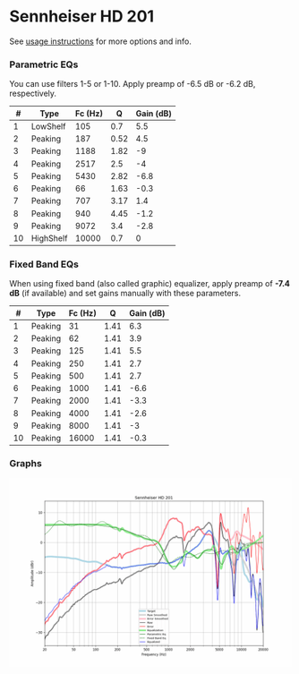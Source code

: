 # Sennheiser HD 201
See [usage instructions](https://github.com/jaakkopasanen/AutoEq#usage) for more options and info.

### Parametric EQs
You can use filters 1-5 or 1-10. Apply preamp of -6.5 dB or -6.2 dB, respectively.

|   # | Type      |   Fc (Hz) |    Q |   Gain (dB) |
|-----|-----------|-----------|------|-------------|
|   1 | LowShelf  |       105 | 0.7  |         5.5 |
|   2 | Peaking   |       187 | 0.52 |         4.5 |
|   3 | Peaking   |      1188 | 1.82 |        -9   |
|   4 | Peaking   |      2517 | 2.5  |        -4   |
|   5 | Peaking   |      5430 | 2.82 |        -6.8 |
|   6 | Peaking   |        66 | 1.63 |        -0.3 |
|   7 | Peaking   |       707 | 3.17 |         1.4 |
|   8 | Peaking   |       940 | 4.45 |        -1.2 |
|   9 | Peaking   |      9072 | 3.4  |        -2.8 |
|  10 | HighShelf |     10000 | 0.7  |         0   |

### Fixed Band EQs
When using fixed band (also called graphic) equalizer, apply preamp of **-7.4 dB** (if available) and set gains manually with these parameters.

|   # | Type    |   Fc (Hz) |    Q |   Gain (dB) |
|-----|---------|-----------|------|-------------|
|   1 | Peaking |        31 | 1.41 |         6.3 |
|   2 | Peaking |        62 | 1.41 |         3.9 |
|   3 | Peaking |       125 | 1.41 |         5.5 |
|   4 | Peaking |       250 | 1.41 |         2.7 |
|   5 | Peaking |       500 | 1.41 |         2.7 |
|   6 | Peaking |      1000 | 1.41 |        -6.6 |
|   7 | Peaking |      2000 | 1.41 |        -3.3 |
|   8 | Peaking |      4000 | 1.41 |        -2.6 |
|   9 | Peaking |      8000 | 1.41 |        -3   |
|  10 | Peaking |     16000 | 1.41 |        -0.3 |

### Graphs
![](./Sennheiser%20HD%20201.png)
